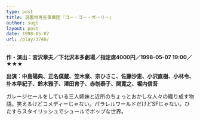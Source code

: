 ```yaml
---
type: post
title: 遊園地再生事業団『ゴー・ゴー・ガーリー』
author: sugi
layout: post
date: 1998-05-07
url: /play/3740/
---
```

**作・演出：宮沢章夫／下北沢本多劇場／指定席4000円／1998-05-07 19:00／★★★**

**出演：中島陽典、正名僕蔵、笠木泉、宗ひさこ、佐藤沙恵、小沢直樹、小林令、朴本早紀子、鈴木雅子、澤田育子、赤刎泰子、関寛之、堀内信吾**

ガレージセールをしている三人姉妹と近所のちょっとおかしな人々の織り成す物語。笑えるけどコメディーじゃない。パラレルワールドだけどSFじゃない。ひたすらスタイリッシュでシュールでポップな世界。


